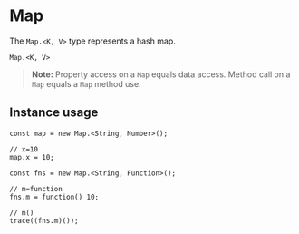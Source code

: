 # Map

The `Map.<K, V>` type represents a hash map.

```
Map.<K, V>
```

> **Note:** Property access on a `Map` equals data access. Method call on a `Map` equals a `Map` method use.

## Instance usage

```
const map = new Map.<String, Number>();

// x=10
map.x = 10;

const fns = new Map.<String, Function>();

// m=function
fns.m = function() 10;

// m()
trace((fns.m)());
```